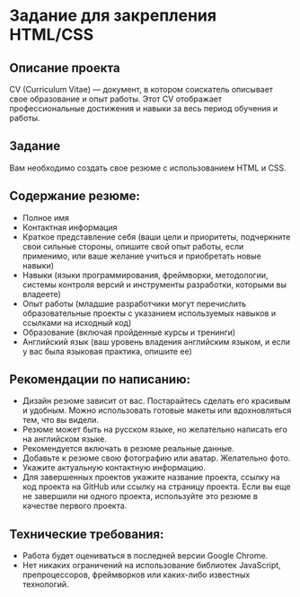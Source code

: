 # Задание для закрепления HTML/CSS 

## Описание проекта

CV (Curriculum Vitae) — документ, в котором соискатель описывает свое образование и опыт работы. Этот CV отображает профессиональные достижения и навыки за весь период обучения и работы.

## Задание

Вам необходимо создать свое резюме с использованием HTML и CSS.

## Содержание резюме:

- Полное имя
- Контактная информация
- Краткое представление себя (ваши цели и приоритеты, подчеркните свои сильные стороны, опишите свой опыт работы, если применимо, или ваше желание учиться и приобретать новые навыки)
- Навыки (языки программирования, фреймворки, методологии, системы контроля версий и инструменты разработки, которыми вы владеете)
- Опыт работы (младшие разработчики могут перечислить образовательные проекты с указанием используемых навыков и ссылками на исходный код)
- Образование (включая пройденные курсы и тренинги)
- Английский язык (ваш уровень владения английским языком, и если у вас была языковая практика, опишите ее)

## Рекомендации по написанию:

- Дизайн резюме зависит от вас. Постарайтесь сделать его красивым и удобным. Можно использовать готовые макеты или вдохновляться тем, что вы видели.
- Резюме может быть на русском языке, но желательно написать его на английском языке.
- Рекомендуется включать в резюме реальные данные.
- Добавьте к резюме свою фотографию или аватар. Желательно фото.
- Укажите актуальную контактную информацию.
- Для завершенных проектов укажите название проекта, ссылку на код проекта на GitHub или ссылку на страницу проекта. Если вы еще не завершили ни одного проекта, используйте это резюме в качестве первого проекта.

## Технические требования:

- Работа будет оцениваться в последней версии Google Chrome.
- Нет никаких ограничений на использование библиотек JavaScript, препроцессоров, фреймворков или каких-либо известных технологий.
